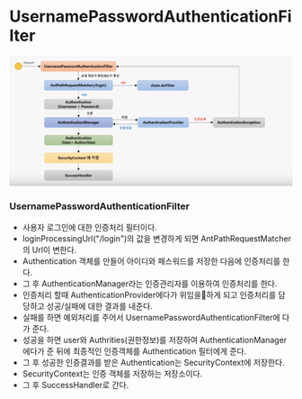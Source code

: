 # UsernamePasswordAuthenticationFilter

![](../../../../../.gitbook/assets/2020-09-20-12.20.18.png)

### UsernamePasswordAuthenticationFilter

* 사용자 로그인에 대한 인증처리 필터이다.
* loginProcessingUrl\("/login"\)의 값을 변경하게 되면 AntPathRequestMatcher의 Url이 변한다. 
* Authentication 객체를 만들어 아이디와 패스워드를 저장한 다음에 인증처리를 한다.
* 그 후 AuthenticationManager라는 인증관리자를 이용하여 인증처리를 한다. 
* 인증처리 할때 AuthenticationProvider에다가 위임을하게 되고 인증처리를 담당하고 성공/실패에 대한 결과를 내준다.
* 실패를 하면 예외처리를 주어서 UsernamePasswordAuthenticationFilter에 다가 준다.
* 성공을 하면 user와 Authrities\(권한정보\)를 저장하여 AuthenticationManager에다가 준 뒤에 최종적인 인증객체를 Authentication 필터에게 준다.
* 그 후 성공한 인증결과를 받은 Authentication는 SecurityContext에 저장한다.
* SecurityContext는 인증 객체를 저장하는 저장소이다.
* 그 후 SuccessHandler로 간다.

